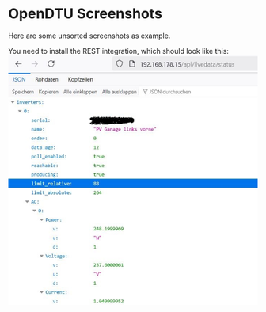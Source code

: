 # OpenDTU Screenshots
Here are some unsorted screenshots as example.

You need to install the REST integration, which should look like this:
![REST Integration](./opend_dtu_rest_example.JPG)

